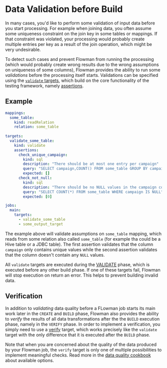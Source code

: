 # Data Validation before Build

In many cases, you'd like to perform some validation of input data before you start processing. For example when
joining data, you often assume some uniqueness constraint on the join key in some tables or mappings. If that
constraint was violated, your processing would probably create multiple entries per key as a result of the join 
operation, which might be very undesirable.

To detect such cases and prevent Flowman from running the processing (which would probably create wrong results
due to the wrong assumptions on uniqueness of some columns), Flowman provides the ability to run some *validations*
before the processing itself starts. Validations can be specified using the 
[`validate` targets](../spec/target/validate.md), which build on the core functionality of the testing framework,
namely [assertions](../spec/assertion/index.md).


## Example
```yaml
mappings:
  some_table:
    kind: readRelation
    relation: some_table
    
targets:
  validate_some_table:
    kind: validate
    assertions:
      check_unique_campaign:
        kind: sql
        description: "There should be at most one entry per campaign"
        query: "SELECT campaign,COUNT() FROM some_table GROUP BY campaign HAVING COUNT() > 1"
        expected: []
      check_not_null:
        kind: sql
        description: "There should be no NULL values in the campaign column"
        query: "SELECT COUNT(*) FROM some_table WHERE campaign IS NULL"
        expected: [0]

jobs:
  main:
    targets:
      - validate_some_table
      - some_output_target
```
The example above will validate assumptions on `some_table` mapping, which reads from some relation also called
`some_table` (for example tha could be a Hive table or a JDBC table). The first assertion validates that the column
`campaign` only contains unique values while the second assertion validates that the column doesn't contain any
`NULL` values.

All `validate` targets are executed during the [VALIDATE](../concepts/lifecycle.md) phase, which is executed before any other
build phase. If one of these targets fail, Flowman will stop execution on return an error. This helps to prevent
building invalid data.


## Verification

In addition to *validating* data quality before a FLowman job starts its main work later in the `CREATE` and
`BUILD` phase, Flowman also provides the ability to *verify* the results of all data transformations after the
the `BUILD` execution phase, namely in the `VERIFY` phase. In order to implement a verification, you simply need
to use a [verify](../spec/target/verify.md) target, which works precisely like the `validate` target with the only
difference that it is executed after the `BUILD` phase.

Note that when you are concerned about the quality of the data produced by your Flowman job, the `verify` target
is only one of multiple possibilities to implement meaningful checks. Read more in the 
[data quality cookbook](data-quality.md) about available options.
